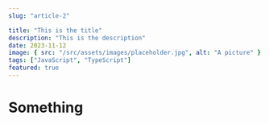 ```yaml
---
slug: "article-2"

title: "This is the title"
description: "This is the description"
date: 2023-11-12
image: { src: "/src/assets/images/placeholder.jpg", alt: "A picture" }
tags: ["JavaScript", "TypeScript"]
featured: true
---
```


# Something
